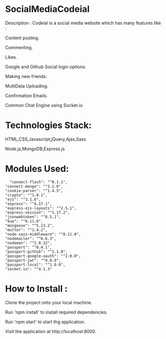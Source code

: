 # SocialMediaCodeial

Description : Codeial is a social media website which has many features like :

Content posting.

Commenting.

Likes.

Google and Github Social login options.

Making new friends.

MultiData Uploading.

Confirmation Emails.

Common Chat Engine using Socket.io

# Technologies Stack:

HTML,CSS,Javascript,jQuery,Ajax,Sass

Node.js,MongoDB,Express.js

# Modules Used:
   
      "connect-flash": "^0.1.1",
    "connect-mongo": "^3.2.0",
    "cookie-parser": "^1.4.5",
    "crypto": "^1.0.1",
    "ejs": "^3.1.6",
    "express": "^4.17.1",
    "express-ejs-layouts": "^2.5.1",
    "express-session": "^1.17.2",
    "jsonwebtoken": "^8.5.1",
    "kue": "^0.11.6",
    "mongoose": "^5.13.2",
    "multer": "^1.4.2",
    "node-sass-middleware": "^0.11.0",
    "nodemailer": "^6.6.3",
    "nodemon": "^2.0.12",
    "passport": "^0.4.1",
    "passport-github": "^1.1.0",
    "passport-google-oauth": "^2.0.0",
    "passport-jwt": "^4.0.0",
    "passport-local": "^1.0.0",
    "socket.io": "^4.1.3"

# How to Install :

Clone the project onto your local machine.

Run 'npm install' to install required dependencies.

Run 'npm start' to start thg application.

Visit the application at http://localhost:8000.
